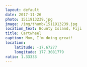 ```yaml
---
layout: default
date: 2017-11-26
photo: 1511913239.jpg
image: /img/thumb/1511913239.jpg
location_text: Bounty Island, Fiji
title: Cartwheel
caption: Mom, I'm doing great!
location:
    latitude: -17.67277
    longitude: 177.3081779
ratio: 1.33333
---
```


